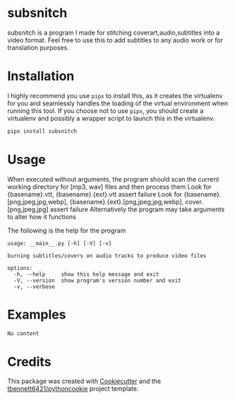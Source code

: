 # subsnitch
subsnitch is a program I made for stitching coverart,audio,subtitles into a video format. Feel free to use this to add subtitles to any audio work or for translation purposes.

# Installation
I highly recommend you use `pipx` to install this, as it creates the virtualenv for you and seamlessly handles the loading of the virtual environment when running this tool. If you choose not to use `pipx`, you should create a virtualenv and possibly a wrapper script to launch this in the virtualenv.

```sh
pipx install subsnitch
```

# Usage

When executed without arguments, the program should scan the current working directory for [mp3, wav] files and then process them
    Look for {basename}.vtt, {basename}.{ext}.vtt                                                   assert failure
    Look for {basename}.[png,jpeg,jpg,webp], {basename}.{ext}.[png,jpeg,jpg,webp], cover.[png,jpeg,jpg]       assert failure
Alternatively the program may take arguments to alter how it functions

The following is the help for the program
```
usage: __main__.py [-h] [-V] [-v]

burning subtitles/covers on audio tracks to produce video files

options:
  -h, --help     show this help message and exit
  -V, --version  show program's version number and exit
  -v, --verbose
```

# Examples

```sh
No content
```

# Credits

This package was created with [Cookiecutter](https://github.com/cookiecutter/cookiecutter) and the [tbennett6421/pythoncookie](https://github.com/tbennett6421/pythoncookie) project template.
